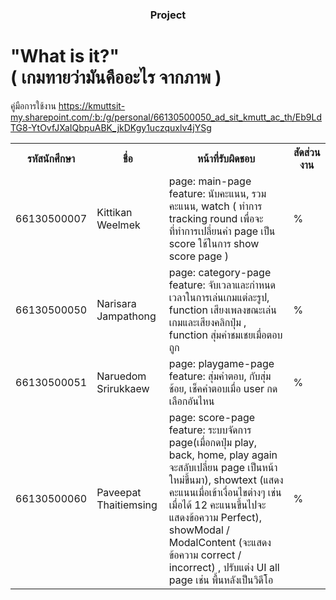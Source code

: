   <h3 style="text-align:center;">Project</h3>
  <h1>"What is it?"<br>( เกมทายว่ามันคืออะไร จากภาพ )</h1>
<table>
  <colgroup>
    <col>
    <col>
  </colgroup>
  <tr>
    <th>รหัสนักศึกษา</th>
    <th>ชื่อ</th>
    <th>หน้าที่รับผิดชอบ</th>
    <th>สัดส่วนงาน</th>
  </tr>
  <tr>
    <td>66130500007</td>
    <td>Kittikan Weelmek</td>
    <td>page: main-page<br>
        feature: นับคะแนน, รวมคะแนน, watch ( ทำการ tracking round เพื่อจะที่ทำการเปลี่ยนค่า page เป็น score ใช้ในการ show score page )
    </td>
    <td>%</td>
  </tr>
  
  <tr>
    <td>66130500050</td>
    <td>Narisara Jampathong</td>
    <td>page: category-page<br>
        feature: จับเวลาและกำหนดเวลาในการเล่นเกมแต่ละรูป,  function เสียงเพลงขณะเล่นเกมและเสียงคลิกปุ่ม , function สุ่มคำชมเชยเมื่อตอบถูก
    </td>
    <td>%</td>
  </tr>

  <tr>
    <td>66130500051</td>
    <td>Naruedom Srirukkaew</td>
    <td>page: playgame-page<br>
        feature: สุ่มคำตอบ, กับสุ่มช้อย, เช็คคำตอบเมื่อ user กดเลือกอันไหน
    </td>
    <td>%</td>
  </tr>

  <tr>
    <td>66130500060</td>
    <td>Paveepat Thaitiemsing</td>
    <td>page: score-page<br>
        feature: ระบบจัดการ page(เมื่อกดปุ่ม play, back, home, play again จะสลับเปลี่ยน page เป็นหน้าใหม่ขึ้นมา), showtext (แสดงคะแนนเมื่อเข้าเงื่อนไขต่างๆ เช่น เมื่อได้ 12 คะแนนขึ้นไปจะแสดงข้อความ     
        Perfect), showModal / ModalContent (จะแสดงข้อความ correct / incorrect) , ปรับแต่ง UI all page เช่น พื้นหลังเป็นวิดีโอ
    </td>
    <td>%</td>
  </tr>
  


 คู่มือการใช้งาน
 https://kmuttsit-my.sharepoint.com/:b:/g/personal/66130500050_ad_sit_kmutt_ac_th/Eb9LdTG8-YtOvfJXaIQbpuABK_jkDKgy1uczquxlv4jYSg
